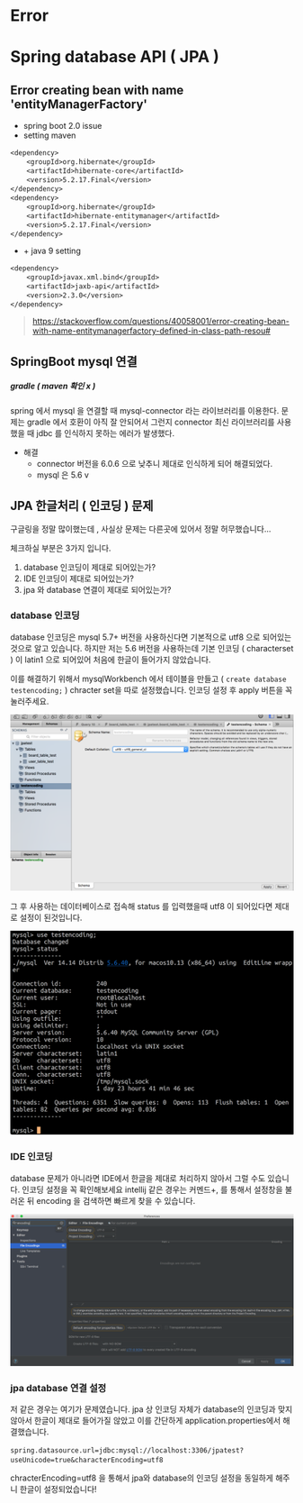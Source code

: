 # Error 

# Spring database API ( JPA )

## Error creating bean with name 'entityManagerFactory' 
- spring boot 2.0 issue
- setting maven 

```
<dependency>
    <groupId>org.hibernate</groupId>
    <artifactId>hibernate-core</artifactId>
    <version>5.2.17.Final</version>
</dependency>
<dependency>
    <groupId>org.hibernate</groupId>
    <artifactId>hibernate-entitymanager</artifactId>
    <version>5.2.17.Final</version>
</dependency>
```

- \+ java 9 setting

```
<dependency>
    <groupId>javax.xml.bind</groupId>
    <artifactId>jaxb-api</artifactId>
    <version>2.3.0</version>
</dependency>
```

> https://stackoverflow.com/questions/40058001/error-creating-bean-with-name-entitymanagerfactory-defined-in-class-path-resou#


## SpringBoot mysql 연결
##### gradle ( maven 확인 x )
spring 에서 mysql 을 연결할 때 mysql-connector 라는 라이브러리를 이용한다. 문제는 gradle 에서 호환이 아직 잘 안되어서 그런지 connector 최신 라이브러리를 사용했을 때 jdbc 를 인식하지 못하는 에러가 발생했다.
- 해결
    - connector 버전을 6.0.6 으로 낮추니 제대로 인식하게 되어 해결되었다.
    - mysql 은 5.6 v

## JPA 한글처리 ( 인코딩 ) 문제 

구글링을 정말 많이했는데 , 사실상 문제는 다른곳에 있어서 정말 허무했습니다... 

체크하실 부분은 3가지 입니다.
1. database 인코딩이 제대로 되어있는가?
1. IDE 인코딩이 제대로 되어있는가?
1. jpa 와 database 연결이 제대로 되어있는가?


### database 인코딩
database 인코딩은 mysql 5.7+ 버전을 사용하신다면 기본적으로 utf8 으로 되어있는 것으로 알고 있습니다. 하지만 저는 5.6 버전을 사용하는데 기본 인코딩 ( characterset ) 이 latin1 으로 되어있어 처음에 한글이 들어가지 않았습니다.

이를 해결하기 위해서 mysqlWorkbench 에서 테이블을 만들고 ( `create database testencoding;` )  chracter set을 따로 설정했습니다. 인코딩 설정 후 apply 버튼을 꼭 눌러주세요. 

![workbench 인코딩설정](./imgs/sprerr_encoding_db1.png)

그 후 사용하는 데이터베이스로 접속해 status 를 입력했을때 utf8 이 되어있다면 제대로 설정이 된것입니다. 

![workbench 인코딩확인](./imgs/sprerr_encoding_db2.png)

### IDE 인코딩

database 문제가 아니라면 IDE에서 한글을 제대로 처리하지 않아서 그럴 수도 있습니다. 인코딩 설정을 꼭 확인해보세요 intellij 같은 경우는 커멘드+, 를 통해서 설정창을 불러온 뒤 encoding 을 검색하면 빠르게 찾을 수 있습니다.

![intellij encoding](./imgs/sprerr_encoding_ide.png)

### jpa database 연결 설정 

저 같은 경우는 여기가 문제였습니다. jpa 상 인코딩 자체가 database의 인코딩과 맞지 않아서 한글이 제대로 들어가질 않았고 이를 간단하게 application.properties에서 해결했습니다.

`spring.datasource.url=jdbc:mysql://localhost:3306/jpatest?useUnicode=true&characterEncoding=utf8`

chracterEncoding=utf8 을 통해서 jpa와 database의 인코딩 설정을 동일하게 해주니 한글이 설정되었습니다! 
